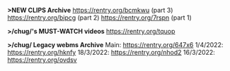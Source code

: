 **>NEW CLIPS Archive**
https://rentry.org/bcmkwu (part 3)
https://rentry.org/bipcg (part 2)
https://rentry.org/7rspn (part 1)

**>/chug/'s MUST-WATCH videos**
https://rentry.org/tquop

**>/chug/ Legacy webms Archive**
Main: https://rentry.org/647x6
1/4/2022: https://rentry.org/hknfy
18/3/2022: https://rentry.org/nhod2
16/3/2022: https://rentry.org/ovdsv